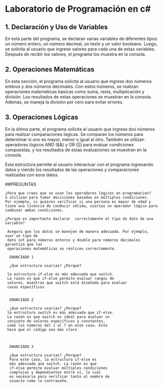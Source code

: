 ﻿# Laboratorio de Programación en c# 

## 1. Declaración y Uso de Variables
En esta parte del programa, se declaran 
varias variables de diferentes tipos: 
un número entero, un número decimal, un 
texto y un valor booleano. Luego, se solicita 
al usuario que ingrese valores para cada una
de estas variables. Después de recibir los 
valores, el programa los muestra en la consola.


## 2. Operaciones Matemáticas

En esta sección, el programa
solicita al usuario que ingrese 
dos números enteros y dos números 
decimales. Con estos números, 
se realizan operaciones matemáticas 
básicas como suma, resta, multiplicación 
y división. Los resultados de estas 
operaciones se muestran en la consola.
Además, se maneja la división por cero 
para evitar errores.

## 3. Operaciones Lógicas
En la última parte, el programa 
solicita al usuario que ingrese 
dos números para realizar comparaciones 
lógicas. Se comparan los números para 
determinar si uno es mayor, menor o igual
al otro. También se utilizan operadores 
lógicos AND (&&) y OR (||) para evaluar
condiciones compuestas, y los resultados 
de estas evaluaciones se muestran en la consola.

Esta estructura permite al usuario interactuar con 
el programa ingresando datos y viendo los resultados 
de las operaciones y comparaciones realizadas con esos datos.

##PREGUNTAS 
   
    ¿Para que crees que se usan los operadores logicos en programacion?
    e utilizan para tomar decisiones basadas en múltiples condiciones.
    Por ejemplo, si quieres verificar si una persona es mayor de edad y 
    tiene una licencia de conducir válida, usarías un operador lógico para 
    combinar ambas condiciones. 
    
    ¿Porque es importante declarar  correctamente el tipo de dato de una variable?

     Asegura que los datos se manejen de manera adecuada. Por ejemplo, usar un tipo de
     dato int para números enteros y double para números decimales garantiza que las 
     operaciones matemáticas se realicen correctamente.

      ENUNCIADO 1 

      ¿Que estructura usarias? ¿Porque? 

     la estructura if-else es más adecuada que switch.
     La razón es que if-else permite evaluar rangos de 
     valores, mientras que switch está diseñado para evaluar 
     casos específicos

     
      ENUNCIADO 2

      ¿Que estructura usarias? ¿Porque? 
     la estructura switch es más adecuada que if-else. 
     La razón es que switch es ideal para evaluar un 
     conjunto de valores específicos y constantes, 
     como los números del 1 al 7 en este caso. Esto
     hace que el código sea más claro 

     
     
      ENUNCIADO 3

      ¿Que estructura usarias? ¿Porque? 
      Para este caso, la estructura if-else es
      más adecuada que switch. La razón es que 
      if-else permite evaluar múltiples condiciones 
      complejas y dependientes entre sí, lo cual 
      es necesario para verificar tanto el nombre de 
      usuario como la contraseña.
